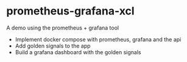 # prometheus-grafana-xcl

A demo using the prometheus + grafana tool

- Implement docker compose with prometheus, grafana and the api
- Add golden signals to the app
- Build a grafana dashboard with the golden signals
